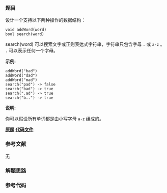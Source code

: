 ### 题目
设计一个支持以下两种操作的数据结构：

    
    
    void addWord(word)
    bool search(word)
    

search(word) 可以搜索文字或正则表达式字符串，字符串只包含字母 `.` 或 `a-z` 。 `.` 可以表示任何一个字母。

**示例:**

    
    
    addWord("bad")
    addWord("dad")
    addWord("mad")
    search("pad") -> false
    search("bad") -> true
    search(".ad") -> true
    search("b..") -> true
    

**说明:**

你可以假设所有单词都是由小写字母 `a-z` 组成的。

 **[原题](https://leetcode-cn.com/problems/add-and-search-word-data-structure-design/)**    **[代码文件]()**


### 参考文献
无

### 解题思路




### 参考代码

```go


```




